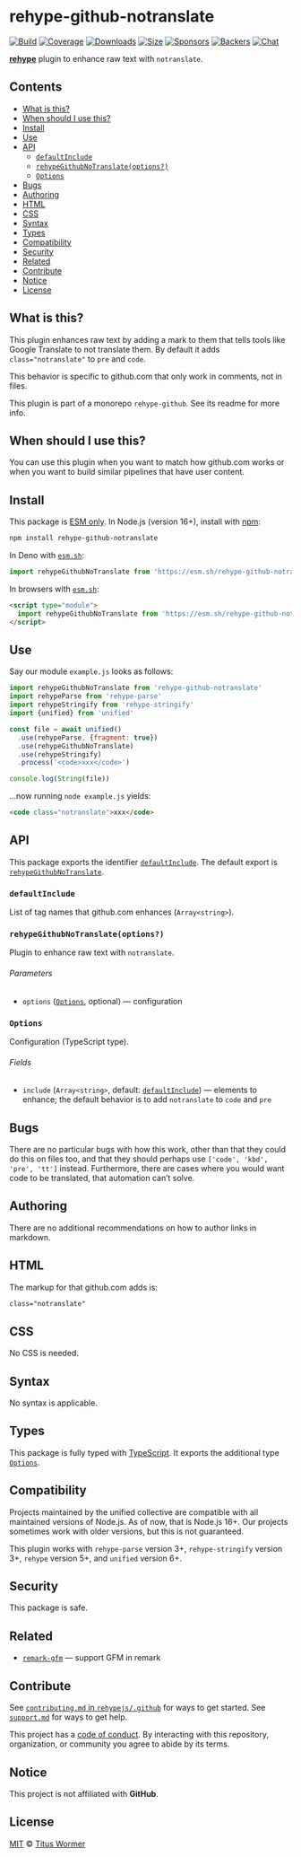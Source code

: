 # rehype-github-notranslate

[![Build][build-badge]][build]
[![Coverage][coverage-badge]][coverage]
[![Downloads][downloads-badge]][downloads]
[![Size][size-badge]][size]
[![Sponsors][sponsors-badge]][collective]
[![Backers][backers-badge]][collective]
[![Chat][chat-badge]][chat]

**[rehype][]** plugin to enhance raw text with `notranslate`.

## Contents

* [What is this?](#what-is-this)
* [When should I use this?](#when-should-i-use-this)
* [Install](#install)
* [Use](#use)
* [API](#api)
  * [`defaultInclude`](#defaultinclude)
  * [`rehypeGithubNoTranslate(options?)`](#rehypegithubnotranslateoptions)
  * [`Options`](#options)
* [Bugs](#bugs)
* [Authoring](#authoring)
* [HTML](#html)
* [CSS](#css)
* [Syntax](#syntax)
* [Types](#types)
* [Compatibility](#compatibility)
* [Security](#security)
* [Related](#related)
* [Contribute](#contribute)
* [Notice](#notice)
* [License](#license)

## What is this?

This plugin enhances raw text by adding a mark to them that tells tools like
Google Translate to not translate them.
By default it adds `class="notranslate"` to `pre` and `code`.

This behavior is specific to github.com that only work in comments,
not in files.

This plugin is part of a monorepo `rehype-github`.
See its readme for more info.

## When should I use this?

You can use this plugin when you want to match how github.com works or when you
want to build similar pipelines that have user content.

## Install

This package is [ESM only][esm].
In Node.js (version 16+),
install with [npm][]:

```sh
npm install rehype-github-notranslate
```

In Deno with [`esm.sh`][esmsh]:

```js
import rehypeGithubNoTranslate from 'https://esm.sh/rehype-github-notranslate@0'
```

In browsers with [`esm.sh`][esmsh]:

```html
<script type="module">
  import rehypeGithubNoTranslate from 'https://esm.sh/rehype-github-notranslate@0?bundle'
</script>
```

## Use

Say our module `example.js` looks as follows:

```js
import rehypeGithubNoTranslate from 'rehype-github-notranslate'
import rehypeParse from 'rehype-parse'
import rehypeStringify from 'rehype-stringify'
import {unified} from 'unified'

const file = await unified()
  .use(rehypeParse, {fragment: true})
  .use(rehypeGithubNoTranslate)
  .use(rehypeStringify)
  .process('<code>xxx</code>')

console.log(String(file))
```

…now running `node example.js` yields:

```html
<code class="notranslate">xxx</code>
```

## API

This package exports the identifier [`defaultInclude`][api-default-include].
The default export is
[`rehypeGithubNoTranslate`][api-rehype-github-notranslate].

### `defaultInclude`

List of tag names that github.com enhances (`Array<string>`).

### `rehypeGithubNoTranslate(options?)`

Plugin to enhance raw text with `notranslate`.

###### Parameters

* `options`
  ([`Options`][api-options], optional)
  — configuration

### `Options`

Configuration (TypeScript type).

###### Fields

* `include`
  (`Array<string>`, default:
  [`defaultInclude`][api-default-include])
  — elements to enhance;
  the default behavior is to add `notranslate` to `code` and `pre`

## Bugs

There are no particular bugs with how this work,
other than that they could do this on files too,
and that they should perhaps use `['code', 'kbd', 'pre', 'tt']` instead.
Furthermore,
there are cases where you would want code to be translated,
that automation can’t solve.

## Authoring

There are no additional recommendations on how to author links in markdown.

## HTML

The markup for that github.com adds is:

```html
class="notranslate"
```

## CSS

No CSS is needed.

## Syntax

No syntax is applicable.

## Types

This package is fully typed with [TypeScript][].
It exports the additional type [`Options`][api-options].

## Compatibility

Projects maintained by the unified collective are compatible with all maintained
versions of Node.js.
As of now,
that is Node.js 16+.
Our projects sometimes work with older versions,
but this is not guaranteed.

This plugin works with `rehype-parse` version 3+,
`rehype-stringify` version 3+,
`rehype` version 5+,
and `unified` version 6+.

## Security

This package is safe.

## Related

* [`remark-gfm`](https://github.com/remarkjs/remark-gfm)
  — support GFM in remark

## Contribute

See [`contributing.md` in `rehypejs/.github`][contributing] for ways to get
started.
See [`support.md`][support] for ways to get help.

This project has a [code of conduct][coc].
By interacting with this repository,
organization,
or community you agree to abide by its terms.

## Notice

This project is not affiliated with **GitHub**.

## License

[MIT][license] © [Titus Wormer][author]

<!-- Definitions -->

[build-badge]: https://github.com/rehypejs/rehype-github/workflows/main/badge.svg

[build]: https://github.com/rehypejs/rehype-github/actions

[coverage-badge]: https://img.shields.io/codecov/c/github/rehypejs/rehype-github.svg

[coverage]: https://codecov.io/github/rehypejs/rehype-github

[downloads-badge]: https://img.shields.io/npm/dm/rehype-github-color.svg

[downloads]: https://www.npmjs.com/package/rehype-github-color

[size-badge]: https://img.shields.io/bundlephobia/minzip/rehype-github-color.svg

[size]: https://bundlephobia.com/result?p=rehype-github-color

[sponsors-badge]: https://opencollective.com/unified/sponsors/badge.svg

[backers-badge]: https://opencollective.com/unified/backers/badge.svg

[collective]: https://opencollective.com/unified

[chat-badge]: https://img.shields.io/badge/chat-discussions-success.svg

[chat]: https://github.com/rehypejs/rehype/discussions

[npm]: https://docs.npmjs.com/cli/install

[esmsh]: https://esm.sh

[license]: ../../license

[author]: https://wooorm.com

[contributing]: https://github.com/rehypejs/.github/blob/main/contributing.md

[support]: https://github.com/rehypejs/.github/blob/main/support.md

[coc]: https://github.com/rehypejs/.github/blob/main/code-of-conduct.md

[esm]: https://gist.github.com/sindresorhus/a39789f98801d908bbc7ff3ecc99d99c

[typescript]: https://www.typescriptlang.org

[rehype]: https://github.com/rehypjs/rehype

[api-options]: #options

[api-default-include]: #defaultinclude

[api-rehype-github-notranslate]: #rehypegithubnotranslateoptions

